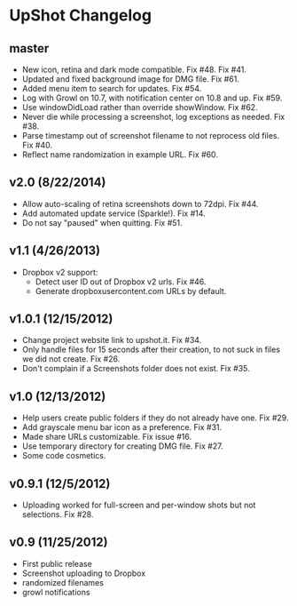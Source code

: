 UpShot Changelog
================

master
------
* New icon, retina and dark mode compatible. Fix #48. Fix #41.
* Updated and fixed background image for DMG file. Fix #61.
* Added menu item to search for updates. Fix #54.
* Log with Growl on 10.7, with notification center on 10.8 and up. Fix #59.
* Use windowDidLoad rather than override showWindow. Fix #62.
* Never die while processing a screenshot, log exceptions as needed. Fix #38.
* Parse timestamp out of screenshot filename to not reprocess old files. Fix #40.
* Reflect name randomization in example URL. Fix #60.

v2.0 (8/22/2014)
----------------
* Allow auto-scaling of retina screenshots down to 72dpi. Fix #44.
* Add automated update service (Sparkle!). Fix #14.
* Do not say "paused" when quitting. Fix #51.

v1.1 (4/26/2013)
----------------
* Dropbox v2 support:
  * Detect user ID out of Dropbox v2 urls. Fix #46.
  * Generate dropboxusercontent.com URLs by default.

v1.0.1 (12/15/2012)
-------------------
* Change project website link to upshot.it. Fix #34.
* Only handle files for 15 seconds after their creation, to not suck in files we did not create. Fix #26.
* Don't complain if a Screenshots folder does not exist. Fix #35.

v1.0 (12/13/2012)
-------------------
* Help users create public folders if they do not already have one. Fix #29.
* Add grayscale menu bar icon as a preference. Fix #31.
* Made share URLs customizable. Fix issue #16.
* Use temporary directory for creating DMG file. Fix #27.
* Some code cosmetics.

v0.9.1 (12/5/2012)
------------------
* Uploading worked for full-screen and per-window shots but not selections. Fix #28.

v0.9 (11/25/2012)
-----------------
* First public release
* Screenshot uploading to Dropbox
* randomized filenames
* growl notifications
